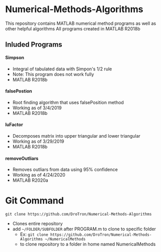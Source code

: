 # Numerical-Methods-Algorithms
This repository contains MATLAB numerical method programs as well as other helpful algorithms
All programs created in MATLAB R2018b

## Inluded Programs

#### Simpson
   * Integral of tabulated data with Simpon's 1/2 rule
   * Note: This program does not work fully
   * MATLAB R2018b
#### falsePostion
   * Root finding algorithm that uses falsePosition method
   * Working as of 3/4/2019
   * MATLAB R2018b
#### luFactor
   * Decomposes matrix into upper triangular and lower triangular
   * Working as of 3/29/2019
   * MATLAB R2018b
#### removeOutliars
   * Removes outliars from data using 95% confidence
   * Working as of 4/24/2020
   * MATLAB R2020a
   
# Git Command
`git clone https://github.com/DroTron/Numerical-Methods-Algorithms`
*  Clones entire repository
*  add `~/FOLDER/SUBFOLDER` after PROGRAM.m to clone to specific folder
   * Ex: `git clone https://github.com/DroTron/Numerical-Methods-Algorithms ~/NumericalMethods`
   * to clone repository to a folder in home named NumericalMethods